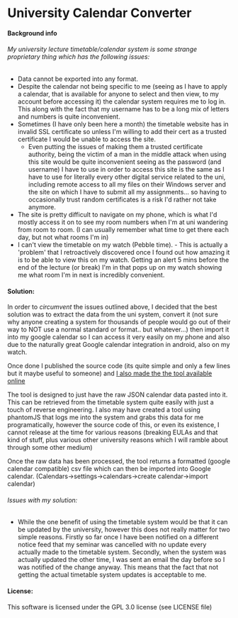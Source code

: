 # University Calendar Converter

#### Background info

###### My university lecture timetable/calendar system is some strange proprietary thing which has the following issues:

* Data cannot be exported into any format.
* Despite the calendar not being specific to me (seeing as I have to apply a calendar, that is available for anyone to select and then view, to my account before accessing it) the calendar system requires me to log in. This along with the fact that my username has to be a long mix of letters and numbers is quite inconvenient.
* Sometimes (I have only been here a month) the timetable website has in invalid SSL certificate so unless I'm willing to add their cert as a trusted certificate I would be unable to access the site.
  * Even putting the issues of making them a trusted certificate authority, being the victim of a man in the middle attack when using this site would be quite inconvenient seeing as the password (and username) I have to use in order to access this site is the same as I have to use for literally every other digital service related to the uni, including remote access to all my files on their Windows server and the site on which I have to submit all my assignments... so having to occasionally trust random certificates is a risk I'd rather not take anymore.
* The site is pretty difficult to navigate on my phone, which is what I'd mostly access it on to see my room numbers when I'm at uni wandering from room to room. (I can usually remember what time to get there each day, but not what rooms I'm in)
* I can't view the timetable on my watch (Pebble time). - This is actually a 'problem' that I retroactively discovered once I found out how amazing it is to be able to view this on my watch. Getting an alert 5 mins before the end of the lecture (or break) I'm in that pops up on my watch showing me what room I'm in next is incredibly convenient.

#### Solution:

In order to *circumvent* the issues outlined above, I decided that the best solution was to extract the data from the uni system, convert it (not sure why anyone creating a system for thousands of people would go out of their way to NOT use a normal standard or format.. but whatever...) then import it into my google calendar so I can access it very easily on my phone and also due to the naturally great Google calendar integration in android, also on my watch.

Once done I published the source code (its quite simple and only a few lines but it maybe useful to someone) and [I also made the the tool available online](http://tools.tomi33.co.uk/uni-calendar-converter/ "Calendar converter")

The tool is designed to just have the raw JSON calendar data pasted into it. This can be retrieved from the timetable system quite easily with just a touch of reverse engineering. I also may have created a tool using phantomJS that logs me into the system and grabs this data for me programatically, however the source code of this, or even its existence, I cannot release at the time for various reasons (breaking EULAs and that kind of stuff, plus various other university reasons which I will ramble about through some other medium)  

Once the raw data has been processed, the tool returns a formatted (google calendar compatible) csv file which can then be imported into Google calendar. (Calendars->settings->calendars->create calendar->import calendar)

###### Issues with my solution:

* While the one benefit of using the timetable system would be that it can be updated by the university, however this does not really matter for two simple reasons. Firstly so far once I have been notified on a different notice feed that my seminar was cancelled with no update every actually made to the timetable system. Secondly, when the system was actually updated the other time, I was sent an email the day before so I was notified of the change anyway. This means that the fact that not getting the actual timetable system updates is acceptable to me.

#### License:

This software is licensed under the GPL 3.0 license (see LICENSE file)
